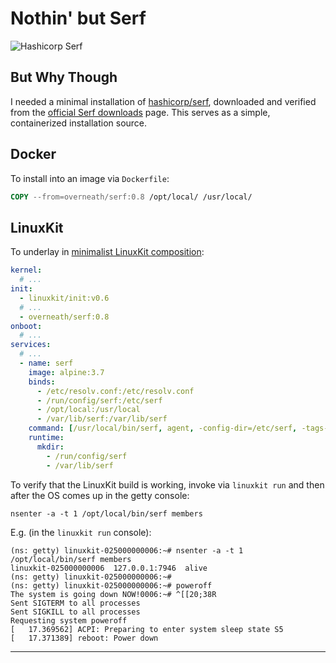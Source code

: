 # Nothin' but Serf

![Hashicorp Serf][serf-192]

## But Why Though

I needed a minimal installation of [hashicorp/serf][serf-src], downloaded and verified from the [official Serf downloads][serf-bin] page. This serves as a simple, containerized installation source.

## Docker

To install into an image via `Dockerfile`:

```dockerfile
COPY --from=overneath/serf:0.8 /opt/local/ /usr/local/
```

## LinuxKit

To underlay in [minimalist LinuxKit composition](linuxkit.yml):

```yaml
kernel:
  # ...
init:
  - linuxkit/init:v0.6
  # ...
  - overneath/serf:0.8
onboot:
  # ...
services:
  # ...
  - name: serf
    image: alpine:3.7
    binds:
      - /etc/resolv.conf:/etc/resolv.conf
      - /run/config/serf:/etc/serf
      - /opt/local:/usr/local
      - /var/lib/serf:/var/lib/serf
    command: [/usr/local/bin/serf, agent, -config-dir=/etc/serf, -tags-file=/var/lib/serf/tags.json]
    runtime:
      mkdir:
        - /run/config/serf
        - /var/lib/serf
```

To verify that the LinuxKit build is working, invoke via `linuxkit run` and then after the OS comes up in the getty console:

```shell
nsenter -a -t 1 /opt/local/bin/serf members
```

E.g. (in the `linuxkit run` console):

```
(ns: getty) linuxkit-025000000006:~# nsenter -a -t 1 /opt/local/bin/serf members
linuxkit-025000000006  127.0.0.1:7946  alive
(ns: getty) linuxkit-025000000006:~#
(ns: getty) linuxkit-025000000006:~# poweroff
The system is going down NOW!0006:~# ^[[20;38R
Sent SIGTERM to all processes
Sent SIGKILL to all processes
Requesting system poweroff
[   17.369562] ACPI: Preparing to enter system sleep state S5
[   17.371389] reboot: Power down
```

---

[serf-192]: https://github.com/hashicorp/serf/raw/3d6a974239f0b515c87479d5beefe575ad866805/website/source/assets/images/favicons/android-chrome-192x192.png "Hashicorp Serf"
[serf-bin]: https://www.serf.io/downloads.html "Serf Downloads"
[serf-src]: https://github.com/hashicorp/serf "Serf on Github"
[serf-by-dweomer]: https://hub.docker.com/r/dweomer/serf
